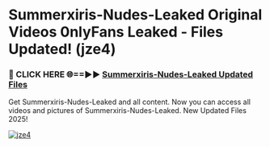 # Summerxiris-Nudes-Leaked Original Videos 0nlyFans Leaked - Files Updated! (jze4)

<h3>🔴 CLICK HERE 🌐==►► <a href="https://tinyurl.com/yc6ubb5a" rel="nofollow">Summerxiris-Nudes-Leaked Updated Files</a></h3>

Get Summerxiris-Nudes-Leaked and all content. Now you can access all videos and pictures of Summerxiris-Nudes-Leaked. New Updated Files 2025!

[![jze4](https://i.imgur.com/7eu0CRL.gif)](https://tinyurl.com/yc6ubb5a)
